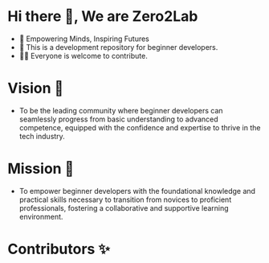 # Hi there 👋, We are Zero2Lab
- 👾 Empowering Minds, Inspiring Futures
- 🌱 This is a development repository for beginner developers.
- 🧑‍💻 Everyone is welcome to contribute.

# Vision 👀
- To be the leading community where beginner developers can seamlessly progress from basic understanding to advanced competence, equipped with the confidence and expertise to thrive in the tech industry.

# Mission 🎯
- To empower beginner developers with the foundational knowledge and practical skills necessary to transition from novices to proficient professionals, fostering a collaborative and supportive learning environment.

<!--

**Here are some ideas to get you started:**

🙋‍♀️ A short introduction - what is your organization all about?
🌈 Contribution guidelines - how can the community get involved?
👩‍💻 Useful resources - where can the community find your docs? Is there anything else the community should know?
🍿 Fun facts - what does your team eat for breakfast?
🧙 Remember, you can do mighty things with the power of [Markdown](https://docs.github.com/github/writing-on-github/getting-started-with-writing-and-formatting-on-github/basic-writing-and-formatting-syntax)
-->

# Contributors ✨
